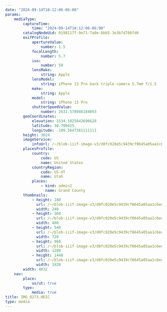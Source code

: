 ```yaml
---
date: "2024-09-14T18:12:06-06:00"
params:
    mediaType:
        captureTime:
            time: "2024-09-14T18:12:06-06:00"
        catalogNodeUid: 0198117f-9e71-7a0e-bbb5-3e3b7d786fd6
        exifProfile:
            apertureValue:
                number: 1.5
            focalLength:
                number: 5.7
            iso:
                number: 50
            lensMake:
                string: Apple
            lensModel:
                string: iPhone 13 Pro back triple camera 5.7mm f/1.5
            make:
                string: Apple
            model:
                string: iPhone 13 Pro
            shutterSpeedValue:
                number: 2631.578946184093
        geoCoordinates:
            elevation: 1534.1825842696628
            latitude: 38.700425
            longitude: -109.5647361111111
        height: 3024
        imageService:
            infoUrl: /~/blob-iiif-image-v3/d0fc020e5c9439cf0645a05aa1c6eead8264b03330ce51848c4b0fe9a6cf9d91/info.json
        placesProfile:
            country:
                code: US
                name: United States
            countryRegion:
                code: US-UT
                name: Utah
            places:
                - kind: admin2
                  name: Grand County
        thumbnails:
            - height: 180
              url: /~/blob-iiif-image-v3/d0fc020e5c9439cf0645a05aa1c6eead8264b03330ce51848c4b0fe9a6cf9d91/full/240%2C180/0/default.jpg
              width: 240
            - height: 360
              url: /~/blob-iiif-image-v3/d0fc020e5c9439cf0645a05aa1c6eead8264b03330ce51848c4b0fe9a6cf9d91/full/480%2C360/0/default.jpg
              width: 480
            - height: 540
              url: /~/blob-iiif-image-v3/d0fc020e5c9439cf0645a05aa1c6eead8264b03330ce51848c4b0fe9a6cf9d91/full/720%2C540/0/default.jpg
              width: 720
            - height: 960
              url: /~/blob-iiif-image-v3/d0fc020e5c9439cf0645a05aa1c6eead8264b03330ce51848c4b0fe9a6cf9d91/full/1280%2C960/0/default.jpg
              width: 1280
            - height: 1440
              url: /~/blob-iiif-image-v3/d0fc020e5c9439cf0645a05aa1c6eead8264b03330ce51848c4b0fe9a6cf9d91/full/1920%2C1440/0/default.jpg
              width: 1920
        width: 4032
    nav:
        place:
            us/ut: true
        type:
            media: true
title: IMG_0273.HEIC
type: media
---
```

